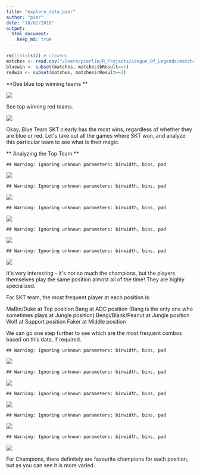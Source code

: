 ```yaml
---
title: "explore_data_pier"
author: "pier"
date: "10/02/2018"
output:
  html_document:
    keep_md: true
---
```






```r
rm(list=ls()) # cleanup
matches <- read.csv("/Users/pierlim/R_Projects/League_Of_Legends/matches.csv")
bluewin <- subset(matches, matches$bResult==1)
redwin <- subset(matches, matches$rResult==1)
```

**See blue top winning teams ** 

![](explore_data_pier_files/figure-html/top_winning_blue_teams-1.png)<!-- -->

See top winning red teams.

![](explore_data_pier_files/figure-html/top_winning_red_teams-1.png)<!-- -->

Okay, Blue Team SKT clearly has the most wins, regardless of whether they are blue or red. 
Let's take out all the games where SKT won, and analyze this particular team to see what is their magic. 

** Analyzing the Top Team ** 


```
## Warning: Ignoring unknown parameters: binwidth, bins, pad
```

![](explore_data_pier_files/figure-html/analyze_top_team-1.png)<!-- -->

```
## Warning: Ignoring unknown parameters: binwidth, bins, pad
```

![](explore_data_pier_files/figure-html/analyze_top_team-2.png)<!-- -->

```
## Warning: Ignoring unknown parameters: binwidth, bins, pad
```

![](explore_data_pier_files/figure-html/analyze_top_team-3.png)<!-- -->

```
## Warning: Ignoring unknown parameters: binwidth, bins, pad
```

![](explore_data_pier_files/figure-html/analyze_top_team-4.png)<!-- -->

```
## Warning: Ignoring unknown parameters: binwidth, bins, pad
```

![](explore_data_pier_files/figure-html/analyze_top_team-5.png)<!-- -->

It's very interesting - it's not so much the champions, but the players themselves play the same position almost all of the time! They are highly specialized.

For SKT team, the most frequent player at each position is:

MaRin/Duke at Top position
Bang at ADC position (Bang is the only one who sometimes plays at Jungle position)
Bengi/Blank/Peanut at Jungle position
Wolf at Support position
Faker at Middle position

We can go one step further to see which are the most frequent combos based on this data, if required. 



```
## Warning: Ignoring unknown parameters: binwidth, bins, pad
```

![](explore_data_pier_files/figure-html/analyze_top_champs-1.png)<!-- -->

```
## Warning: Ignoring unknown parameters: binwidth, bins, pad
```

![](explore_data_pier_files/figure-html/analyze_top_champs-2.png)<!-- -->

```
## Warning: Ignoring unknown parameters: binwidth, bins, pad
```

![](explore_data_pier_files/figure-html/analyze_top_champs-3.png)<!-- -->

```
## Warning: Ignoring unknown parameters: binwidth, bins, pad
```

![](explore_data_pier_files/figure-html/analyze_top_champs-4.png)<!-- -->

```
## Warning: Ignoring unknown parameters: binwidth, bins, pad
```

![](explore_data_pier_files/figure-html/analyze_top_champs-5.png)<!-- -->

For Champions, there definitely are favourite champions for each position, but as you can see it is more varied. 


